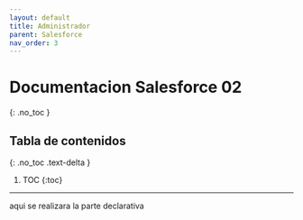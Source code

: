 ```yaml
---
layout: default
title: Administrador
parent: Salesforce
nav_order: 3
---
```


# Documentacion Salesforce 02
{: .no_toc }

## Tabla de contenidos
{: .no_toc .text-delta }

1. TOC
{:toc}

---

aqui se realizara la parte declarativa
